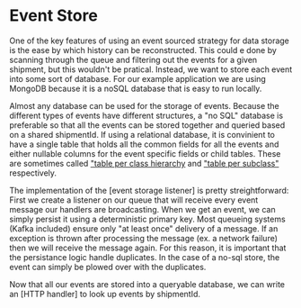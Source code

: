 
# Event Store

One of the key features of using an event sourced strategy for data storage is the ease by which history can be reconstructed.
This could e done by scanning through the queue and filtering out the events for a given shipment, but this wouldn't be pratical.
Instead, we want to store each event into some sort of database.
For our example application we are using MongoDB because it is a noSQL database that is easy to run locally.

Almost any database can be used for the storage of events.
Because the different types of events have different structures, a "no SQL" database is preferable so that all the events can be stored together and queried based on a shared shipmentId.
If using a relational database, it is convinient to have a single table that holds all the common fields for all the events and either nullable columns for the event specific fields or child tables.
These are sometimes called ["table per class hierarchy](https://docs.jboss.org/hibernate/core/3.3/reference/en-US/html/inheritance.html#inheritance-tableperclass) and ["table per subclass"](https://docs.jboss.org/hibernate/core/3.3/reference/en-US/html/inheritance.html#inheritance-tablepersubclass) respectively.

The implementation of the [event storage listener] is pretty streightforward:
First we create a listener on our queue that will receive every event message our handlers are broadcasting.
When we get an event, we can simply persist it using a deterministic primary key.
Most queueing systems (Kafka included) ensure only "at least once" delivery of a message.
If an exception is thrown after processing the message (ex. a network failure) then we will receive the message again.
For this reason, it is important that the persistance logic handle duplicates.
In the case of a no-sql store, the event can simply be plowed over with the duplicates.

Now that all our events are stored into a queryable database, we can write an [HTTP handler] to look up events by shipmentId.
